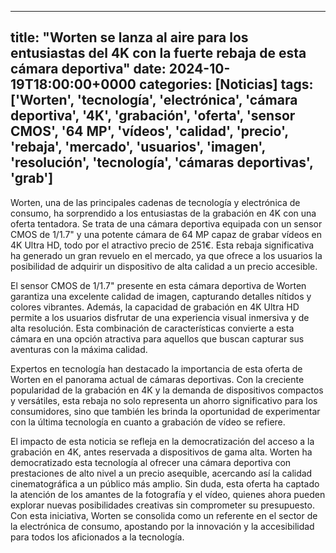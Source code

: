 
---
title: "Worten se lanza al aire para los entusiastas del 4K con la fuerte rebaja de esta cámara deportiva"
date: 2024-10-19T18:00:00+0000
categories: [Noticias]
tags: ['Worten', 'tecnología', 'electrónica', 'cámara deportiva', '4K', 'grabación', 'oferta', 'sensor CMOS', '64 MP', 'vídeos', 'calidad', 'precio', 'rebaja', 'mercado', 'usuarios', 'imagen', 'resolución', 'tecnología', 'cámaras deportivas', 'grab']
---

Worten, una de las principales cadenas de tecnología y electrónica de consumo, ha sorprendido a los entusiastas de la grabación en 4K con una oferta tentadora. Se trata de una cámara deportiva equipada con un sensor CMOS de 1/1.7" y una potente cámara de 64 MP capaz de grabar vídeos en 4K Ultra HD, todo por el atractivo precio de 251€. Esta rebaja significativa ha generado un gran revuelo en el mercado, ya que ofrece a los usuarios la posibilidad de adquirir un dispositivo de alta calidad a un precio accesible.

El sensor CMOS de 1/1.7" presente en esta cámara deportiva de Worten garantiza una excelente calidad de imagen, capturando detalles nítidos y colores vibrantes. Además, la capacidad de grabación en 4K Ultra HD permite a los usuarios disfrutar de una experiencia visual inmersiva y de alta resolución. Esta combinación de características convierte a esta cámara en una opción atractiva para aquellos que buscan capturar sus aventuras con la máxima calidad.

Expertos en tecnología han destacado la importancia de esta oferta de Worten en el panorama actual de cámaras deportivas. Con la creciente popularidad de la grabación en 4K y la demanda de dispositivos compactos y versátiles, esta rebaja no solo representa un ahorro significativo para los consumidores, sino que también les brinda la oportunidad de experimentar con la última tecnología en cuanto a grabación de vídeo se refiere.

El impacto de esta noticia se refleja en la democratización del acceso a la grabación en 4K, antes reservada a dispositivos de gama alta. Worten ha democratizado esta tecnología al ofrecer una cámara deportiva con prestaciones de alto nivel a un precio asequible, acercando así la calidad cinematográfica a un público más amplio. Sin duda, esta oferta ha captado la atención de los amantes de la fotografía y el vídeo, quienes ahora pueden explorar nuevas posibilidades creativas sin comprometer su presupuesto. Con esta iniciativa, Worten se consolida como un referente en el sector de la electrónica de consumo, apostando por la innovación y la accesibilidad para todos los aficionados a la tecnología.
    